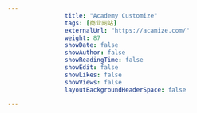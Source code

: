 ---
                title: "Academy Customize"
                tags: [商业网站]
                externalUrl: "https://acamize.com/"
                weight: 87
                showDate: false
                showAuthor: false
                showReadingTime: false
                showEdit: false
                showLikes: false
                showViews: false
                layoutBackgroundHeaderSpace: false
                ---

